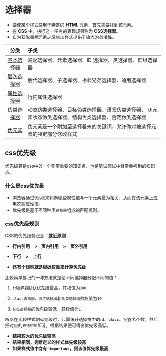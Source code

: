 # 选择器

- 要使某个样式应用于特定的 **HTML** 元素，首先需要找到该元素。
- 在 **CSS** 中，执行这一任务的表现规则称为 <b class="red">CSS选择器</b>。
- 它为获取目标元素之后施加样式提供了极大的灵活性。

|                   分类                    | 子类                                                    |
| :---------------------------------------: | :------------------------------------------------------ |
|       [基本选择器](./10-1-基本选择器.md)        | 通配选择器、元素选择器、ID 选择器、类选择器、群组选择器 |
|       [层次选择器](./10-2-层次选择器.md)        | 后代选择器、子选择器、相邻兄弟选择器、通用选择器        |
|       [属性选择器](./10-3-属性选择器.md)        | 行内属性选择器                                          |
|       [伪类选择器](./10-4-伪类选择器.md)     |   动态伪类选择器、目标伪类选择器、语言伪类选择器、 UI元素状态伪类选择器、结构伪类选择器、否定伪类选择器         |
|         [伪元素](./10-5-伪元素.md)          | 伪元素是一个附加至选择器末的关键词，允许你对被选择元素的特定部分修改样式                                 |


## css优先级

 优先级算是css中的一个非常重要的知识点，也是笔试面试中经常会考到的知识点。
  
### 什么是css优先级 

- 浏览器通过`优先级`来判断哪些属性值与一个元素最为相关，从而在该元素上应用这些属性值。
- 优先级是基于不同种类`选择器`组成的匹配规则。 

### css优先级规则 

CSS的优先级特点是：**就近原则**

- **行内引用　>　页内引用　>　页外引用**
- **下行　>　上行**

- **还有个规则就是根据权重来计算优先级**

比较简单易记的一种方法就是给不同选择器分配不同的值： 

1. `id选择器`默认优先级最高，其权值为`100` 

2. `class选择器`、`属性选择器`和`伪类选择器`的权值为`10`

3. `标签选择器`的优先级较低，其权值为`1`

所以在比较样式的优先级时，只需统计选择符中的id、class、标签名个数，然后把对应的`权值相加`即可。根据结果便可得出优先级高低。 
- <b>结果较大的优先级较高</b> 
- <b>结果相同，则后定义的样式优先级较高</b> 
- <b>如果样式值中含有`!important`，则该值优先级最高</b>